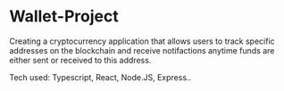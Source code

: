 # Wallet-Project

Creating a cryptocurrency application that allows users to track specific addresses on the blockchain and receive notifactions anytime funds are either sent or received to this address.


Tech used: Typescript, React, Node.JS, Express..
